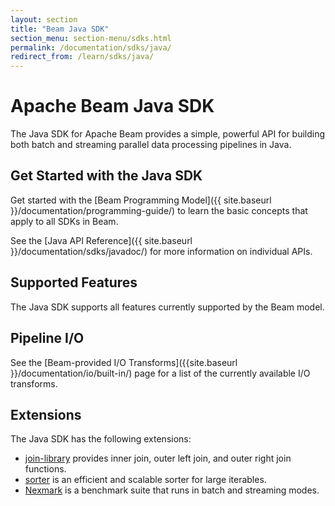 ```yaml
---
layout: section
title: "Beam Java SDK"
section_menu: section-menu/sdks.html
permalink: /documentation/sdks/java/
redirect_from: /learn/sdks/java/
---
```

# Apache Beam Java SDK

The Java SDK for Apache Beam provides a simple, powerful API for building both batch and streaming parallel data processing pipelines in Java.


## Get Started with the Java SDK

Get started with the [Beam Programming Model]({{ site.baseurl }}/documentation/programming-guide/) to learn the basic concepts that apply to all SDKs in Beam.

See the [Java API Reference]({{ site.baseurl }}/documentation/sdks/javadoc/) for more information on individual APIs.


## Supported Features

The Java SDK supports all features currently supported by the Beam model.


## Pipeline I/O
See the [Beam-provided I/O Transforms]({{site.baseurl }}/documentation/io/built-in/) page for a list of the currently available I/O transforms.


## Extensions

The Java SDK has the following extensions:

- [join-library]({{site.baseurl}}/documentation/sdks/java-extensions/#join-library) provides inner join, outer left join, and outer right join functions.
- [sorter]({{site.baseurl}}/documentation/sdks/java-extensions/#sorter) is an efficient and scalable sorter for large iterables.
- [Nexmark]({{site.baseurl}}/documentation/sdks/java/nexmark) is a benchmark suite that runs in batch and streaming modes.
